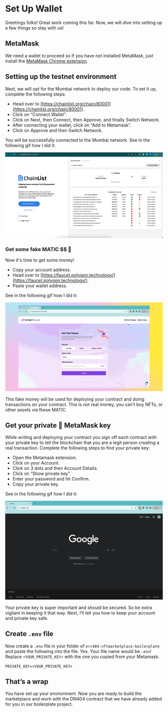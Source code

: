 # Set Up Wallet

Greetings folks! Great work coming this far. Now, we will dive into setting up a few things so stay with us!

## MetaMask

We need a wallet to proceed so if you have not installed MetaMask, just install the [MetaMask Chrome extension](https://chromewebstore.google.com/detail/metamask/nkbihfbeogaeaoehlefnkodbefgpgknn). 

## Setting up the testnet environment

Next, we will opt for the Mumbai network to deploy our code. To set it up, complete the following steps:

- Head over to [https://chainlist.org/chain/80001](https://chainlist.org/chain/80001).
- Click on “Connect Wallet”.
- Click on Next, then Connect, then Approve, and finally Switch Network.
- After connecting your wallet, click on “Add to Metamask”.
- Click on Approve and then Switch Network.

You will be successfully connected to the Mumbai network. See in the following gif how I did it:

![Screen Recording 2023-08-02 at 7.19.24 PM.gif](https://github.com/0xmetaschool/Learning-Projects/blob/main/assests_for_all/assests_for_erc404/2%20Prerequisites%20to%20Building%20the%20MarketPlace/2%20Set%20Up%20Wallet/Screen_Recording_2023-08-02_at_7.19.24_PM.webp?raw=true)

### Get some fake MATIC $$ 🤑

Now it's time to get some money! 

- Copy your account address.
- Head over to [https://faucet.polygon.technology/](https://faucet.polygon.technology/).
- Paste your wallet address.

See in the following gif how I did it:

![Frame 3560365 (7).gif](https://github.com/0xmetaschool/Learning-Projects/blob/main/assests_for_all/assests_for_erc404/2%20Prerequisites%20to%20Building%20the%20MarketPlace/2%20Set%20Up%20Wallet/Frame_3560365_(7).webp?raw=true)

This fake money will be used for deploying your contract and doing transactions on your contract. This is not real money, you can’t buy NFTs, or other assets via these MATIC.

## Get your private 🦊 MetaMask key

While writing and deploying your contract you sign off each contract with your private key to tell the blockchain that you are a legit person creating a real transaction. Complete the following steps to find your private key:

- Open the Metamask extension.
- Click on your Account.
- Click on 3 dots and then Account Details.
- Click on “Show private key”.
- Enter your password and hit Confirm.
- Copy your private key.

See in the following gif how I did it:

![Screen Recording 2023-08-02 at 7.28.24 PM.gif](https://github.com/0xmetaschool/Learning-Projects/blob/main/assests_for_all/assests_for_erc404/2%20Prerequisites%20to%20Building%20the%20MarketPlace/2%20Set%20Up%20Wallet/Screen_Recording_2023-08-02_at_7.28.24_PM.webp?raw=true)

Your private key is super important and should be secured. So be extra vigilant in keeping it that way. Next, I’ll tell you how to keep your account and private key safe.

## Create `.env` file

Now create a `.env` file in your folder of `erc404-nftmarketplace-boilerplate` and paste the following into the file. Yes. Your file name would be `.env`! Replace `<YOUR_PRIVATE_KEY>` with the one you copied from your Metamask.

```
PRIVATE_KEY=<YOUR_PRIVATE_KEY>
```

## That’s a wrap

You have set up your environment. Now you are ready to build the marketplace and work with the DN404 contract that we have already added for you in our boilerplate project.